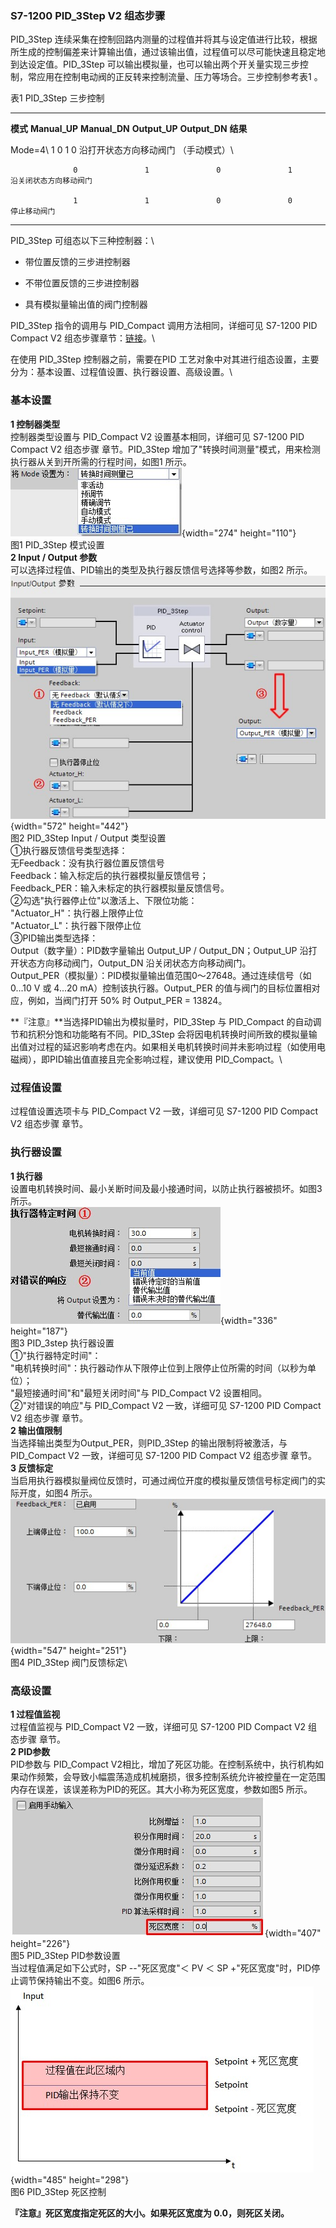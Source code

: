 ### S7-1200 PID_3Step V2 组态步骤

PID_3Step
连续采集在控制回路内测量的过程值并将其与设定值进行比较，根据所生成的控制偏差来计算输出值，通过该输出值，过程值可以尽可能快速且稳定地到达设定值。PID_3Step
可以输出模拟量，也可以输出两个开关量实现三步控制，常应用在控制电动阀的正反转来控制流量、压力等场合。三步控制参考表1
。

表1 PID_3Step 三步控制

  --------------- --------------- --------------- --------------- --------------- ------------------------
  **模式**        **Manual_UP**   **Manual_DN**   **Output_UP**   **Output_DN**   **结果**

  Mode=4\         1               0               1               0               沿打开状态方向移动阀门
  （手动模式）\                                                                   

                  0               1               0               1               沿关闭状态方向移动阀门

                  1               1               0               0               停止移动阀门
  --------------- --------------- --------------- --------------- --------------- ------------------------

PID_3Step 可组态以下三种控制器：\

-   带位置反馈的三步进控制器

-   不带位置反馈的三步进控制器

-   具有模拟量输出值的阀门控制器

PID_3Step 指令的调用与 PID_Compact 调用方法相同，详细可见 S7-1200 PID
Compact V2
组态步骤章节：[链接](../02-PID_Compact/03-PID_V2/02-Config.htm)。\

在使用 PID_3Step 控制器之前，需要在PID
工艺对象中对其进行组态设置，主要分为：基本设置、过程值设置、执行器设置、高级设置。\

### 基本设置

**1 控制器类型**\
控制器类型设置与 PID_Compact V2 设置基本相同，详细可见 S7-1200 PID
Compact V2 组态步骤 章节。PID_3Step
增加了\"转换时间测量\"模式，用来检测执行器从关到开所需的行程时间，如图1
所示。\
![](images/2-1.jpg){width="274" height="110"}\
图1 PID_3Step 模式设置\
**2 Input / Output 参数**\
可以选择过程值、PID输出的类型及执行器反馈信号选择等参数，如图2 所示。\
![](images/2-2.jpg){width="572" height="442"}\
图2 PID_3Step Input / Output 类型设置\
①执行器反馈信号类型选择：\
无Feedback：没有执行器位置反馈信号\
Feedback：输入标定后的执行器模拟量反馈信号；\
Feedback_PER：输入未标定的执行器模拟量反馈信号。\
②勾选\"执行器停止位\"以激活上、下限位功能：\
\"Actuator_H\"：执行器上限停止位\
\"Actuator_L\"：执行器下限停止位\
③PID输出类型选择：\
Output（数字量）：PID数字量输出 Output_UP / Output_DN；Output_UP
沿打开状态方向移动阀门，Output_DN 沿关闭状态方向移动阀门。\
Output_PER（模拟量）：PID模拟量输出值范围0～27648。通过连续信号（如
0\...10 V 或 4\...20 mA）控制该执行器。Output_PER
的值与阀门的目标位置相对应，例如，当阀门打开 50% 时 Output_PER = 13824。

**『注意』**当选择PID输出为模拟量时，PID_3Step 与 PID_Compact
的自动调节和抗积分饱和功能略有不同。PID_3Step
会将因电机转换时间所致的模拟量输出值对过程的延迟影响考虑在内。如果相关电机转换时间并未影响过程（如使用电磁阀），即PID输出值直接且完全影响过程，建议使用
PID_Compact。\

### 过程值设置

过程值设置选项卡与 PID_Compact V2 一致，详细可见 S7-1200 PID Compact V2
组态步骤 章节。

### 执行器设置

**1 执行器**\
设置电机转换时间、最小关断时间及最小接通时间，以防止执行器被损坏。如图3
所示。\
![](images/2-3.jpg){width="336" height="187"}\
图3 PID_3step 执行器设置\
①\"执行器特定时间\"：\
\"电机转换时间\"：执行器动作从下限停止位到上限停止位所需的时间（以秒为单位）；\
\"最短接通时间\"和\"最短关闭时间\"与 PID_Compact V2 设置相同。\
②\"对错误的响应\"与 PID_Compact V2 一致，详细可见 S7-1200 PID Compact V2
组态步骤 章节。\
**2 输出值限制**\
当选择输出类型为Output_PER，则PID_3Step 的输出限制将被激活，与
PID_Compact V2 一致，详细可见 S7-1200 PID Compact V2 组态步骤 章节。\
**3 反馈标定**\
当启用执行器模拟量阀位反馈时，可通过阀位开度的模拟量反馈信号标定阀门的实际开度，如图4
所示。\
![](images/2-4.jpg){width="547" height="251"}\
图4 PID_3Step 阀门反馈标定\

### 高级设置

**1 过程值监视**\
过程值监视与 PID_Compact V2 一致，详细可见 S7-1200 PID Compact V2
组态步骤 章节。\
**2 PID参数**\
PID参数与 PID_Compact
V2相比，增加了死区功能。在控制系统中，执行机构如果动作频繁，会导致小幅震荡造成机械磨损，很多控制系统允许被控量在一定范围内存在误差，该误差称为PID的死区。其大小称为死区宽度，参数如图5
所示。\
![](images/2-5.jpg){width="407" height="226"}\
图5 PID_3Step PID参数设置\
当过程值满足如下公式时，SP --\"死区宽度\"＜ PV ＜ SP
+\"死区宽度\"时，PID停止调节保持输出不变。如图6 所示。\
![](images/2-6.jpg){width="485" height="298"}\
图6 PID_3Step 死区控制

**『注意』死区宽度指定死区的大小。如果死区宽度为 0.0，则死区关闭。**
